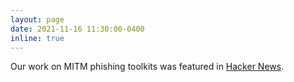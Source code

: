 ```yaml
---
layout: page
date: 2021-11-16 11:30:00-0400
inline: true
---
```


Our work on MITM phishing toolkits was featured in [Hacker News](https://thehackernews.com/2021/11/researchers-demonstrate-new-way-to.html).
